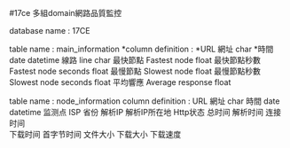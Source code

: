 
#17ce 多組domain網路品質監控


database name : 17CE


table name : main_information
*column definition :
    *URL 網址 char
    *時間    date	datetime
    線路    line	char
    最快節點	Fastest node    float
    最快節點秒數	Fastest node seconds    float
    最慢節點	Slowest node    float
    最慢節點秒數	Slowest node seconds    float
    平均響應    Average response    float

table name : node_information
column definition :
    URL 網址 char
    時間    date	datetime
    监测点
    ISP
    省份
    解析IP
    解析IP所在地
    Http状态
    总时间
    解析时间
    连接时间	
    下载时间
    首字节时间
    文件大小
    下载大小
    下载速度	
